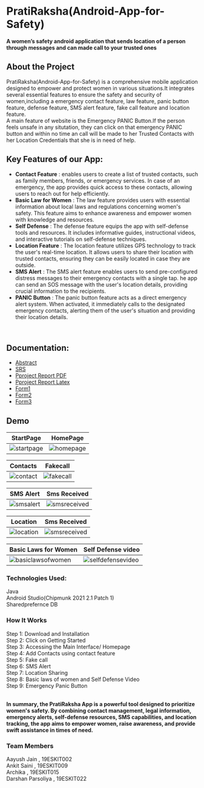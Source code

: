 # PratiRaksha(Android-App-for-Safety)
**A women’s safety android application that sends location of a person through messages and can made call to your trusted ones**

## About the Project
PratiRaksha(Android-App-for-Safety) is a comprehensive mobile application designed to empower and protect women in various situations.It integrates several essential
features to ensure the safety and security of women,including a emergency contact feature, law feature, panic button feature, defense feature, SMS alert feature,
fake call feature and location feature. <br>
A main feature of website is the Emergency PANIC Button.If the person feels unsafe in any situtation, they can click on that emergency PANIC button and within no 
time an call will be made to her Trusted Contacts with her Location Credentials that she is in need of help.

## Key Features of our App:
- **Contact Feature** : enables users to create a list of trusted contacts, such as family members, friends, or emergency services. In case of an emergency,
the app provides quick access to these contacts, allowing users to reach out for help efficiently.<br>
- **Basic Law for Women** : The law feature provides users with essential information about local laws and regulations concerning women's safety.
This feature aims to enhance awareness and empower women with knowledge and resources.<br>
- **Self Defense** : The defense feature equips the app with self-defense tools and resources. It includes informative guides, instructional videos, and interactive 
tutorials on self-defense techniques. <br>
- **Location Feature** : The location feature utilizes GPS technology to track the user's real-time location. It allows users to share their location with trusted contacts, 
ensuring they can be easily located in case they are outside. <br>
- **SMS Alert** : The SMS alert feature enables users to send pre-configured distress messages to their emergency contacts with a single tap. he app can send an SOS message with the user's location details, providing crucial information to the recipients. <br>
- **PANIC Button** : The panic button feature acts as a direct emergency alert system. When activated, it immediately calls to the designated emergency contacts, alerting
them of the user's situation and providing their location details. <br>
<br>

## Documentation:

- [Abstract](https://github.com/Archika10/PratiRaksha-Android-App-for-Safety-/blob/main/Documents/Abstract.pdf)
- [SRS](https://github.com/Archika10/PratiRaksha-Android-App-for-Safety-/blob/main/Documents/SRS.pdf)
- [Pproject Report PDF](https://github.com/Archika10/PratiRaksha-Android-App-for-Safety-/blob/main/Documents/ProjectReport.pdf)
- [Pproject Report Latex](https://github.com/Archika10/PratiRaksha-Android-App-for-Safety-/blob/main/Documents/Project_Report_Final(Pratiraksha)%20(1).zip)
- [Form1](https://github.com/Archika10/PratiRaksha-Android-App-for-Safety-/blob/main/Documents/Form1.pdf)
- [Form2](https://github.com/Archika10/PratiRaksha-Android-App-for-Safety-/blob/main/Documents/Form2.pdf)
- [Form3](https://github.com/Archika10/PratiRaksha-Android-App-for-Safety-/blob/main/Documents/Form3.pdf)

## Demo

| StartPage | HomePage |
|---     |---      |
|![startpage](https://github.com/Archika10/PratiRaksha-Android-App-for-Safety-/blob/main/Screenshots/9.jpeg)|![homepage](https://github.com/Archika10/PratiRaksha-Android-App-for-Safety-/blob/main/Screenshots/8.jpeg)|

| Contacts |  Fakecall |
|---     |---      |
|![contact](https://github.com/Archika10/PratiRaksha-Android-App-for-Safety-/blob/main/Screenshots/7.jpeg) | ![fakecall](https://github.com/Archika10/PratiRaksha-Android-App-for-Safety-/blob/main/Screenshots/5.jpeg) |


|SMS Alert  | Sms Received |
|---     |---      |
|![smsalert](https://github.com/Archika10/PratiRaksha-Android-App-for-Safety-/blob/main/Screenshots/4.jpeg)|![smsreceived](https://github.com/Archika10/PratiRaksha-Android-App-for-Safety-/blob/main/Screenshots/message.jpeg)|


|Location | Sms Received |
|---     |---      |
|![location](https://github.com/Archika10/PratiRaksha-Android-App-for-Safety-/blob/main/Screenshots/11.jpeg)|![smsreceived](https://github.com/Archika10/PratiRaksha-Android-App-for-Safety-/blob/main/Screenshots/10.jpeg)|


|Basic Laws for Women | Self Defense video |
|---     |---      |
|![ basiclawsofwomen](https://github.com/Archika10/PratiRaksha-Android-App-for-Safety-/blob/main/Screenshots/3.jpeg)|![selfdefensevideo](https://github.com/Archika10/PratiRaksha-Android-App-for-Safety-/blob/main/Screenshots/2.jpeg)|



### Technologies Used:
Java <br>
Android Studio(Chipmunk 2021 2.1 Patch 1) <br>
Sharedprefernce DB

### How It Works
Step 1: Download and Installation <br>
Step 2: Click on Getting Started <br>
Step 3: Accessing the Main Interface/ Homepage <br>
Step 4: Add Contacts using contact feature <br>
Step 5: Fake call <br>
Step 6: SMS Alert <br>
Step 7: Location Sharing <br>
Step 8: Basic laws of women  and  Self Defense Video <br>
Step 9: Emergency Panic Button <br>
<br>

**In summary, the PratiRaksha App is a powerful tool designed to prioritize women's safety. By combining contact management, legal information, emergency alerts,
self-defense resources, SMS capabilities, and location tracking, the app aims to empower women, raise awareness, and provide swift assistance in times of need.**

### Team Members
Aayush Jain , 19ESKIT002 <br>
Ankit Saini , 19ESKIT009<br>
Archika , 19ESKIT015 <br>
Darshan Parsoliya , 19ESKIT022 <br>
